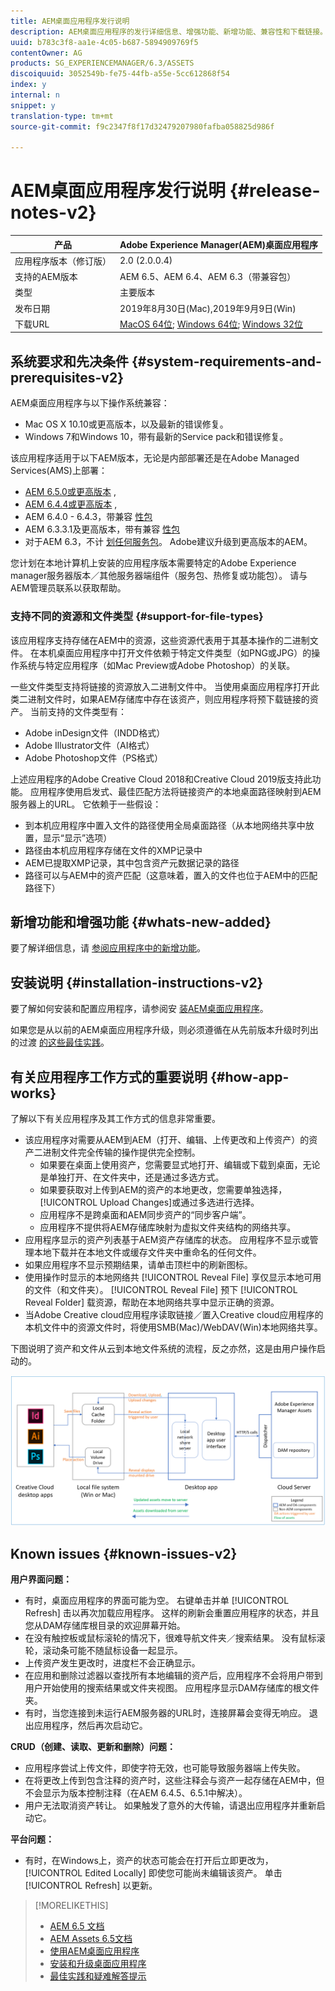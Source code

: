 ```yaml
---
title: AEM桌面应用程序发行说明
description: AEM桌面应用程序的发行详细信息、增强功能、新增功能、兼容性和下载链接。
uuid: b783c3f8-aa1e-4c05-b687-5894909769f5
contentOwner: AG
products: SG_EXPERIENCEMANAGER/6.3/ASSETS
discoiquuid: 3052549b-fe75-44fb-a55e-5cc612868f54
index: y
internal: n
snippet: y
translation-type: tm+mt
source-git-commit: f9c2347f8f17d32479207980fafba058825d986f

---
```



# AEM桌面应用程序发行说明 {#release-notes-v2}

| 产品 | Adobe Experience Manager(AEM)桌面应用程序 |
|---------------|--------------------------------------------------------------------|
| 应用程序版本（修订版） | 2.0 (2.0.0.4) |
| 支持的AEM版本 | AEM 6.5、AEM 6.4、AEM 6.3（带兼容包） |
| 类型 | 主要版本 |
| 发布日期 | 2019年8月30日(Mac),2019年9月9日(Win) |
| 下载URL | [MacOS 64位](https://download.macromedia.com/aem-assets-companion-app/aem-desktop-osx-2.0.0.4.dmg); [Windows 64位](https://download.macromedia.com/aem-assets-companion-app/aem-desktop-win64-2.0.0.4.exe); [Windows 32位](https://download.macromedia.com/aem-assets-companion-app/aem-desktop-win32-2.0.0.4.exe) |

## 系统要求和先决条件 {#system-requirements-and-prerequisites-v2}

AEM桌面应用程序与以下操作系统兼容：

* Mac OS X 10.10或更高版本，以及最新的错误修复。
* Windows 7和Windows 10，带有最新的Service pack和错误修复。

该应用程序适用于以下AEM版本，无论是内部部署还是在Adobe Managed Services(AMS)上部署：

* [AEM 6.5.0或更高版本](https://helpx.adobe.com/experience-manager/6-5/release-notes.html) ,
* [AEM 6.4.4或更高版本](https://helpx.adobe.com/experience-manager/6-4/release-notes/sp-release-notes.html) ,
* AEM 6.4.0 - 6.4.3，带兼容 [性包](https://www.adobeaemcloud.com/content/marketplace/marketplaceProxy.html?packagePath=/content/companies/public/adobe/packages/cq640/featurepack/adobe-asset-link-support)
* AEM 6.3.3.1及更高版本，带有兼容 [性包](https://www.adobeaemcloud.com/content/marketplace/marketplaceProxy.html?packagePath=/content/companies/public/adobe/packages/cq640/featurepack/adobe-asset-link-support)
* 对于AEM 6.3，不计 [划任何服务包](https://helpx.adobe.com/experience-manager/maintenance-releases-roadmap.html)。 Adobe建议升级到更高版本的AEM。

您计划在本地计算机上安装的应用程序版本需要特定的Adobe Experience manager服务器版本／其他服务器端组件（服务包、热修复或功能包）。 请与AEM管理员联系以获取帮助。

### 支持不同的资源和文件类型 {#support-for-file-types}

该应用程序支持存储在AEM中的资源，这些资源代表用于其基本操作的二进制文件。 在本机桌面应用程序中打开文件依赖于特定文件类型（如PNG或JPG）的操作系统与特定应用程序（如Mac Preview或Adobe Photoshop）的关联。

一些文件类型支持将链接的资源放入二进制文件中。 当使用桌面应用程序打开此类二进制文件时，如果AEM存储库中存在该资产，则应用程序将预下载链接的资产。 当前支持的文件类型有：

* Adobe inDesign文件（INDD格式）
* Adobe Illustrator文件（AI格式）
* Adobe Photoshop文件（PS格式）

上述应用程序的Adobe Creative Cloud 2018和Creative Cloud 2019版支持此功能。 应用程序使用启发式、最佳匹配方法将链接资产的本地桌面路径映射到AEM服务器上的URL。 它依赖于一些假设：

* 到本机应用程序中置入文件的路径使用全局桌面路径（从本地网络共享中放置，显示“显示”选项）
* 路径由本机应用程序存储在文件的XMP记录中
* AEM已提取XMP记录，其中包含资产元数据记录的路径
* 路径可以与AEM中的资产匹配（这意味着，置入的文件也位于AEM中的匹配路径下）

## 新增功能和增强功能 {#whats-new-added}

要了解详细信息，请 [参阅应用程序中的新增功能](introduction.md#whats-new-v2)。

## 安装说明 {#installation-instructions-v2}

要了解如何安装和配置应用程序，请参阅安 [装AEM桌面应用程序](install-upgrade.md)。

如果您是从以前的AEM桌面应用程序升级，则必须遵循在从先前版本升级时列出的过渡 [的这些最佳实践](install-upgrade.md#upgrade-from-previous-version)。

## 有关应用程序工作方式的重要说明 {#how-app-works}

了解以下有关应用程序及其工作方式的信息非常重要。

* 该应用程序对需要从AEM到AEM（打开、编辑、上传更改和上传资产）的资产二进制文件完全传输的操作提供完全控制。
   * 如果要在桌面上使用资产，您需要显式地打开、编辑或下载到桌面，无论是单独打开、在文件夹中，还是通过多选方式。
   * 如果要获取对上传到AEM的资产的本地更改，您需要单独选择， [!UICONTROL Upload Changes]或通过多选进行选择。
   * 应用程序不是跨桌面和AEM同步资产的“同步客户端”。
   * 应用程序不提供将AEM存储库映射为虚拟文件夹结构的网络共享。
* 应用程序显示的资产列表基于AEM资产存储库的状态。 应用程序不显示或管理本地下载并在本地文件或缓存文件夹中重命名的任何文件。
* 如果应用程序不显示预期结果，请单击顶栏中的刷新图标。
* 使用操作时显示的本地网络共 [!UICONTROL Reveal File] 享仅显示本地可用的文件（和文件夹）。 [!UICONTROL Reveal File] 预下 [!UICONTROL Reveal Folder] 载资源，帮助在本地网络共享中显示正确的资源。
* 当Adobe Creative cloud应用程序读取链接／置入Creative cloud应用程序的本机文件中的资源文件时，将使用SMB(Mac)/WebDAV(Win)本地网络共享。

下图说明了资产和文件从云到本地文件系统的流程，反之亦然，这是由用户操作启动的。

![通过桌面应用程序将资产从AEM服务器流向本机桌面应用程序](assets/da20_flow_diagram.png)

## Known issues {#known-issues-v2}

**用户界面问题：**
* 有时，桌面应用程序的界面可能为空。 右键单击并单 [!UICONTROL Refresh] 击以再次加载应用程序。 这样的刷新会重置应用程序的状态，并且您从DAM存储库根目录的欢迎屏幕开始。 <!-- CQ-4270267 -->
* 在没有触控板或鼠标滚轮的情况下，很难导航文件夹／搜索结果。 没有鼠标滚轮，滚动条可能不随鼠标设备一起显示。 <!-- CQ-4269947 -->
* 上传资产发生更改时，进度栏不会正确显示。
* 在应用和删除过滤器以查找所有本地编辑的资产后，应用程序不会将用户带到用户开始使用的搜索结果或文件夹视图。 应用程序显示DAM存储库的根文件夹。
* 有时，当您连接到未运行AEM服务器的URL时，连接屏幕会变得无响应。 退出应用程序，然后再次启动它。

**CRUD（创建、读取、更新和删除）问题：**
* 应用程序尝试上传文件，即使字符无效，也可能导致服务器端上传失败。 <!-- CQ-4273652 -->
* 在将更改上传到包含注释的资产时，这些注释会与资产一起存储在AEM中，但不会显示为版本控制注释（在AEM 6.4.5、6.5.1中解决）。 <!-- CQ-4268990 -->
* 用户无法取消资产转让。 如果触发了意外的大传输，请退出应用程序并重新启动它。 <!-- CQ-4278940 -->

**平台问题：**
* 有时，在Windows上，资产的状态可能会在打开后立即更改为， [!UICONTROL Edited Locally] 即使您可能尚未编辑该资产。 单击 [!UICONTROL Refresh] 以更新。

>[!MORELIKETHIS]
>
>* [AEM 6.5 文档](https://helpx.adobe.com/support/experience-manager/6-5.html)
>* [AEM Assets 6.5文档](https://docs.adobe.com/content/help/en/experience-manager-64/assets/home.html)
>* [使用AEM桌面应用程序](using.md)
>* [安装和升级桌面应用程序](install-upgrade.md)
>* [最佳实践和疑难解答提示](troubleshoot.md)

